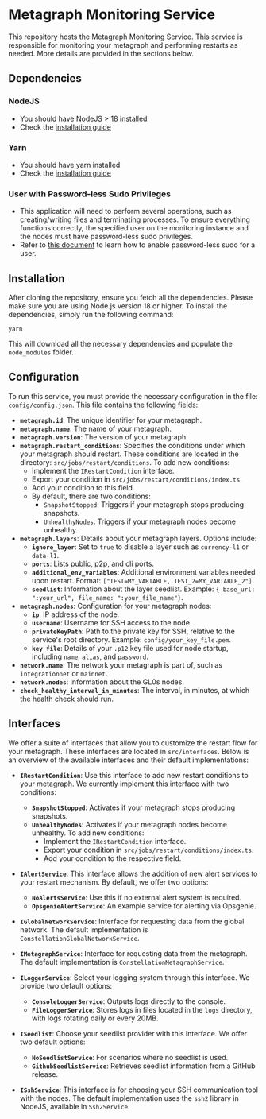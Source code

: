 
# Metagraph Monitoring Service
This repository hosts the Metagraph Monitoring Service. This service is responsible for monitoring your metagraph and performing restarts as needed. More details are provided in the sections below.

## Dependencies

### NodeJS
* You should have NodeJS > 18 installed
* Check the [installation guide](https://nodejs.org/en/download/package-manager)

### Yarn
* You should have yarn installed
* Check the [installation guide](https://classic.yarnpkg.com/lang/en/docs/install)

### User with Password-less Sudo Privileges
* This application will need to perform several operations, such as creating/writing files and terminating processes. To ensure everything functions correctly, the specified user on the monitoring instance and the nodes must have password-less sudo privileges.
* Refer to  [this document](https://gcore.com/learning/how-to-disable-password-for-sudo-command/) to learn how to enable password-less sudo for a user. 

## Installation

After cloning the repository, ensure you fetch all the dependencies. Please make sure you are using Node.js version 18 or higher. To install the dependencies, simply run the following command:

`yarn` 

This will download all the necessary dependencies and populate the `node_modules` folder.

## Configuration
To run this service, you must provide the necessary configuration in the file: `config/config.json`. This file contains the following fields:

*   **`metagraph.id`**: The unique identifier for your metagraph.
*   **`metagraph.name`**: The name of your metagraph.
*   **`metagraph.version`**: The version of your metagraph.
*  **`metagraph.restart_conditions`**: Specifies the conditions under which your metagraph should restart. These conditions are located in the directory: `src/jobs/restart/conditions`. To add new conditions:
    *   Implement the `IRestartCondition` interface.
    *   Export your condition in `src/jobs/restart/conditions/index.ts`.
    *   Add your condition to this field.
    *   By default, there are two conditions:
        *   `SnapshotStopped`: Triggers if your metagraph stops producing snapshots.
        *   `UnhealthyNodes`: Triggers if your metagraph nodes become unhealthy.
*   **`metagraph.layers`**: Details about your metagraph layers. Options include:
    *   **`ignore_layer`**: Set to `true` to disable a layer such as `currency-l1` or `data-l1`.
    *   **`ports`**: Lists public, p2p, and cli ports.
    *   **`additional_env_variables`**: Additional environment variables needed upon restart. Format: `["TEST=MY_VARIABLE, TEST_2=MY_VARIABLE_2"]`.
    *   **`seedlist`**: Information about the layer seedlist. Example: `{ base_url: ":your_url", file_name: ":your_file_name"}`.
*   **`metagraph.nodes`**: Configuration for your metagraph nodes:  
    *   **`ip`**: IP address of the node.
    *   **`username`**: Username for SSH access to the node.
    *   **`privateKeyPath`**: Path to the private key for SSH, relative to the service's root directory. Example: `config/your_key_file.pem`.
    *   **`key_file`**: Details of your `.p12` key file used for node startup, including `name`, `alias`, and `password`.
*   **`network.name`**: The network your metagraph is part of, such as `integrationnet` or `mainnet`.  
*   **`network.nodes`**: Information about the GL0s nodes.  
*   **`check_healthy_interval_in_minutes`**: The interval, in minutes, at which the health check should run.

## Interfaces

We offer a suite of interfaces that allow you to customize the restart flow for your metagraph. These interfaces are located in `src/interfaces`. Below is an overview of the available interfaces and their default implementations:

*  **`IRestartCondition`**: Use this interface to add new restart conditions to your metagraph. We currently implement this interface with two conditions:
    *   **`SnapshotStopped`**: Activates if your metagraph stops producing snapshots.
    *   **`UnhealthyNodes`**: Activates if your metagraph nodes become unhealthy. To add new conditions:
	    *   Implement the `IRestartCondition` interface.
	    *   Export your condition in `src/jobs/restart/conditions/index.ts`.
	    *   Add your condition to the respective field.
*  **`IAlertService`**: This interface allows the addition of new alert services to your restart mechanism. By default, we offer two options:
    *   **`NoAlertsService`**: Use this if no external alert system is required.
    *   **`OpsgenieAlertService`**: An example service for alerting via Opsgenie.
     
*  **`IGlobalNetworkService`**: Interface for requesting data from the global network. The default implementation is `ConstellationGlobalNetworkService`.
    
*   **`IMetagraphService`**: Interface for requesting data from the metagraph. The default implementation is `ConstellationMetagraphService`.
    
*  **`ILoggerService`**: Select your logging system through this interface. We provide two default options:
    *   **`ConsoleLoggerService`**: Outputs logs directly to the console.
    *   **`FileLoggerService`**: Stores logs in files located in the `logs` directory, with logs rotating daily or every 20MB.
     
*   **`ISeedlist`**: Choose your seedlist provider with this interface. We offer two default options:
    *   **`NoSeedlistService`**: For scenarios where no seedlist is used.
    *   **`GithubSeedlistService`**: Retrieves seedlist information from a GitHub release.

*   **`ISshService`**: This interface is for choosing your SSH communication tool with the nodes. The default implementation uses the `ssh2` library in NodeJS, available in `Ssh2Service`.
